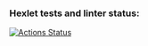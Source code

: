 ### Hexlet tests and linter status:
[![Actions Status](https://github.com/trossbodlera/devops-for-programmers-project-lvl1/workflows/hexlet-check/badge.svg)](https://github.com/trossbodlera/devops-for-programmers-project-lvl1/actions)